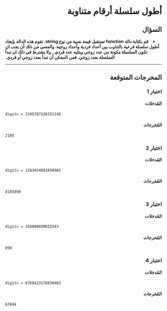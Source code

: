 # <div dir="rtl">أطول سلسلة أرقام متناوبة</div>

## <div dir="rtl">السؤال</div>

<li dir="rtl">
<b>
قم بكتابة دالة function تستقبل قيمة نصية من نوع string. تقوم هذه الدالة بإيجاد أطول سلسلة فرعية بالتناوب بين أعداد فردية وأعداد زوجية. والمعنى من ذلك أن يجب ان تكون السلسلة مكونة من عدد زوجي ويتليه عدد فردي.. ولا يشترط في ذلك ان تبدأ السلسلة بعدد زوجي. فمن الممكن أن تبدأ بعدد زوجي أو فردي.
</b>
</li>

---

## <div dir="rtl">المخرجات المتوقعة</div>

### <div dir="rtl">اختبار 1</div>

#### <div dir="rtl">المُدخلات</div>

```text
digits = 2105787220351146
```

#### <div dir="rtl">المُخرجات</div>

```text
2105
```

### <div dir="rtl">اختبار 2</div>

#### <div dir="rtl">المُدخلات</div>

```text
digits = 1263654081858902
```

#### <div dir="rtl">المُخرجات</div>

```text
8185890
```

### <div dir="rtl">اختبار 3</div>

#### <div dir="rtl">المُدخلات</div>

```text
digits = 334090830025543
```

#### <div dir="rtl">المُخرجات</div>

```text
090
```

### <div dir="rtl">اختبار 4</div>

#### <div dir="rtl">المُدخلات</div>

```text
digits = 6769423178839463
```

#### <div dir="rtl">المُخرجات</div>

```text
67694
```
